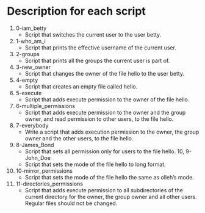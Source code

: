 # Description for each script

1. 0-iam_betty
   * Script that switches the current user to the user betty.
2. 1-who_am_i
   * Script that prints the effective username of the current user.
3. 2-groups
   * Script that prints all the groups the current user is part of.
4. 3-new_owner
   * Script that changes the owner of the file hello to the user betty.
5. 4-empty
   * Script that creates an empty file called hello.
6. 5-execute
   * Script that adds execute permission to the owner of the file hello.
7. 6-multiple_permissions
   * Script that adds execute permission to the owner and the group owner, and read permission to other users, to the file hello.
8. 7-everybody
   * Write a script that adds execution permission to the owner, the group owner and the other users, to the file hello.
9. 8-James_Bond
   * Script that sets all permission only for users to the file hello.
10, 9-John_Doe
    * Script that sets the mode of the file hello to long format.
11. 10-mirror_permissions
    * Script that sets the mode of the file hello the same as olleh’s mode.
12. 11-directories_permissions
    * Script that adds execute permission to all subdirectories of the current directory for the owner, the group owner and all other users. Regular files should not be changed.
